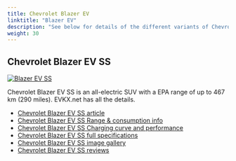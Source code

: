 ```yaml
---
title: Chevrolet Blazer EV
linktitle: "Blazer EV"
description: "See below for details of the different variants of Chevrolet Blazer EV"
weight: 30
---
```

## Chevrolet Blazer EV SS

<a href="/models/chevrolet/blazer_ev/blazer_ev_ss/"><img src="https://media.evkx.net/multimedia/models/chevrolet/blazer_ev/blazer_ev_ss/main_1_st.jpg" class="img-fluid" alt="Blazer EV SS" ></a>

Chevrolet Blazer EV SS is an all-electric SUV with a EPA range of up to 467 km (290 miles). EVKX.net has all the details. 

- [Chevrolet Blazer EV SS article](/models/chevrolet/blazer_ev/blazer_ev_ss/)
- [Chevrolet Blazer EV SS Range & consumption info](/models/chevrolet/blazer_ev/blazer_ev_ss/rangeandconsumption)
- [Chevrolet Blazer EV SS Charging curve and performance](/models/chevrolet/blazer_ev/blazer_ev_ss/chargingcurve)
- [Chevrolet Blazer EV SS full specifications](/models/chevrolet/blazer_ev/blazer_ev_ss/specifications)
- [Chevrolet Blazer EV SS image gallery](/models/chevrolet/blazer_ev/blazer_ev_ss/gallery)
- [Chevrolet Blazer EV SS reviews](/models/chevrolet/blazer_ev/blazer_ev_ss/reviews)


